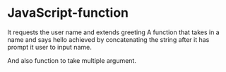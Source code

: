 # JavaScript-function
It requests the user name and extends greeting
A function that takes in a name 
and says hello achieved by concatenating the string
after it has prompt it user to input name.

And also function to take multiple argument.
